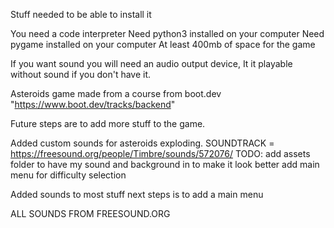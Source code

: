 Stuff needed to be able to install it 

You need a code interpreter
Need python3 installed on your computer 
Need pygame installed on your computer 
At least 400mb of space for the game 


If you want sound you will need an audio output device, It it playable without sound if you don't have it. 




Asteroids game made from a course from boot.dev
"https://www.boot.dev/tracks/backend"

Future steps are to add more stuff to the game.


Added custom sounds for asteroids exploding. 
SOUNDTRACK = https://freesound.org/people/Timbre/sounds/572076/
TODO:
    add assets folder to have my sound and background in to make it look better
    add main menu for difficulty selection


Added sounds to most stuff
next steps is to add a main menu


ALL SOUNDS FROM FREESOUND.ORG
